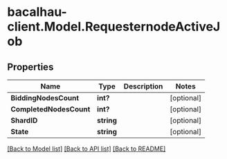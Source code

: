 # bacalhau-client.Model.RequesternodeActiveJob
## Properties

Name | Type | Description | Notes
------------ | ------------- | ------------- | -------------
**BiddingNodesCount** | **int?** |  | [optional] 
**CompletedNodesCount** | **int?** |  | [optional] 
**ShardID** | **string** |  | [optional] 
**State** | **string** |  | [optional] 

[[Back to Model list]](../README.md#documentation-for-models) [[Back to API list]](../README.md#documentation-for-api-endpoints) [[Back to README]](../README.md)


